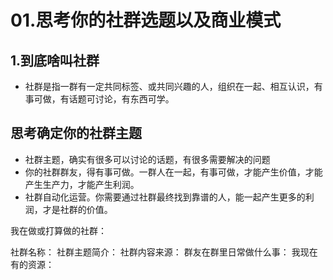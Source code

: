 # 01.思考你的社群选题以及商业模式

## 1.到底啥叫社群

- 社群是指一群有一定共同标签、或共同兴趣的人，组织在一起、相互认识，有事可做，有话题可讨论，有东西可学。

## 思考确定你的社群主题

- 社群主题，确实有很多可以讨论的话题，有很多需要解决的问题
- 你的社群群友，得有事可做。一群人在一起，有事可做，才能产生价值，才能产生生产力，才能产生利润。
- 社群自动化运营。你需要通过社群最终找到靠谱的人，能一起产生更多的利润，才是社群的价值。

我在做或打算做的社群：

社群名称：
社群主题简介：
社群内容来源：
群友在群里日常做什么事：
我现在有的资源：

